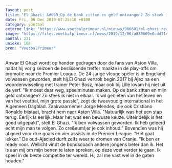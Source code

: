```yaml
---
layout: post
title: "El Ghazi: &#039;Op de bank zitten en geld ontvangen? Zo steek ik niet in elkaar&#039;"
date: Fri, 06 Dec 2019 07:25:18 +0100
category: voetbal
externe_link: "https://www.voetbalprimeur.nl/nieuws/906681/el-ghazi-ready-voor-oranje-wellicht-vindt-de-bondscoach-andere-jongens-beter-.html"
image: "https://files.voetbalprimeur.nl/news/2019/12/06/a838669e6cdd31c56a678563209f411c7a894119.jpg"
aantal: 231
unieke: 168
bron: "VoetbalPrimeur"
---
```


Anwar El Ghazi wordt op handen gedragen door de fans van Aston Villa, nadat hij vorig seizoen de beslissende treffer maakte in de play-offs om promotie naar de Premier League. De 24-jarige vleugelspeler is in Engeland volwassen geworden, stelt hij.El Ghazi vertrok begin 2017 bij Ajax na een woordenwisseling met trainer Peter Bosz, maar ook bij Lille kwam hij niet uit de verf. &quot;Ik moest daar weg, speelminuten maken. Op de bank zitten en mijn geld ontvangen? Zo steek ik niet in elkaar. Ik wil genieten van het leven en van het voetbal, mijn grote passie&quot;, zegt de tweevoudig international in het Algemeen Dagblad.
Zaakwaarnemer Jorge Mendes, die ook Cristiano Ronaldo bijstaat, bracht hem naar Aston Villa. &quot;Natuurlijk was het een stap terug. Eerlijk is eerlijk. Maar het was een bewuste keuze. Uiteindelijk is het goed uitgepakt&quot;, stelt El Ghazi. &quot;Ik ben volwassen geworden. Ik heb geleerd echt mijn man te volgen. Zo cre&amp;euml;er je ook inhoud.&quot; Bovendien was hij al goed voor drie goals en vier assists in de Premier League. &quot;Het gaat lekker.&quot;
De oud-Ajacied durft zelfs weer te dromen van Oranje. &quot;Ik ben er ready voor. Wellicht vindt de bondscoach andere jongens beter dan ik. Het is aan mij om mijn benen te laten spreken, op deze voet verder te gaan. Ik speel in de beste competitie ter wereld. Hij zal me vast wel in de gaten houden.&quot;
